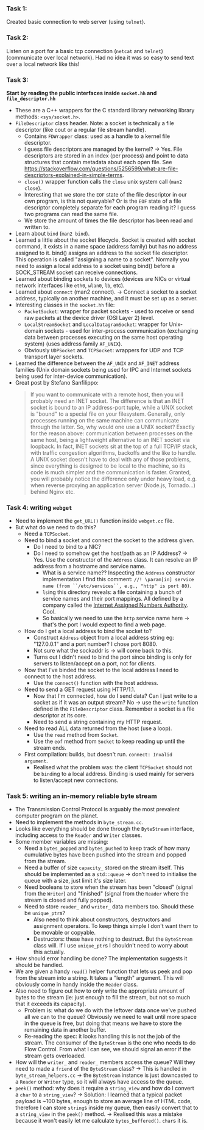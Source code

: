 ### Task 1:

Created basic connection to web server (using `telnet`).

### Task 2:

Listen on a port for a basic tcp connection (`netcat` and `telnet`) (communicate over local network). Had no idea it was so easy to send text over a local network like this!

### Task 3:

**Start by reading the public interfaces inside `socket.hh` and `file_descriptor.hh`**

- These are a C++ wrappers for the C standard library networking library methods: `<sys/socket.h>`.
- `FileDescriptor` class header. Note: a socket is technically a file descriptor (like cout or a regular file stream handle).
  - Contains `FDWrapper` class: used as a handle to a kernel file descriptor.
  - I guess file descriptors are managed by the kernel? -> Yes. File descriptors are stored in an index (per process) and point to data structures that contain metadata about each open file. See https://stackoverflow.com/questions/5256599/what-are-file-descriptors-explained-in-simple-terms.
  - `close()` wrapper function calls the `close` unix system call (`man2 close`).
  - Interesting that we store the `EOF` state of the file descriptor in our own program, is this not queryable? Or is the `EOF` state of a file descriptor completely separate for each program reading it? I guess two programs can read the same file.
  - We store the amount of times the file descriptor has been read and written to.
- Learn about `bind` (`man2 bind`).
- Learned a little about the socket lifecycle. Socket is created with socket command, it exists in a name space (address family) but has no address assigned to it. bind() assigns an address to the socket file descriptor. This operation is called "assigning a name to a socket". Normally you need to assign a local address to a socket using bind() before a SOCK_STREAM socket can receive connections.
- Learned about binding sockets to devices (devices are NICs or virtual network interfaces like `eth0`, `wlan0`, `lb`, etc).
- Learned about `connect` (man2 connect). -> Connect a socket to a socket address, typically on another machine, and it must be set up as a server.
- Interesting classes in the `socket.hh` file:
  - `PacketSocket`: wrapper for packet sockets - used to receive or send raw packets at the device driver (OSI Layer 2) level.
  - `LocalStreamSocket` and `LocalDatagramSocket`: wrapper for Unix-domain sockets - used for inter-process communication (exchanging data between processes executing on the same host operating system) (uses address family `AF_UNIX`).
  - Obviously `UDPSocket` and `TCPSocket`: wrappers for UDP and TCP transport layer sockets.
- Learned the difference between the `AF_UNIX` and `AF_INET` address families (Unix domain sockets being used for IPC and Internet sockets being used for inter-device communication).
- Great post by Stefano Sanfilippo:
  > If you want to communicate with a remote host, then you will probably need an INET socket. The difference is that an INET socket is bound to an IP address-port tuple, while a UNIX socket is "bound" to a special file on your filesystem. Generally, only processes running on the same machine can communicate through the latter. So, why would one use a UNIX socket? Exactly for the reason above: communication between processes on the same host, being a lightweight alternative to an INET socket via loopback. In fact, INET sockets sit at the top of a full TCP/IP stack, with traffic congestion algorithms, backoffs and the like to handle. A UNIX socket doesn't have to deal with any of those problems, since everything is designed to be local to the machine, so its code is much simpler and the communication is faster. Granted, you will probably notice the difference only under heavy load, e.g. when reverse proxying an application server (Node.js, Tornado...) behind Nginx etc.

### Task 4: writing `webget`

- Need to implement the `get_URL()` function inside `webget.cc` file.
- But what do we need to do this?
  - Need a `TCPSocket`.
  - Need to bind a socket and connect the socket to the address given.
    - Do I need to bind to a NIC?
    - Do I need to somehow get the host/path as an IP Address? -> Yes. Use the constructor of the `Address` class. It can resolve an IP address from a hostname and service name.
      - What is a service name?? Inspecting the `Address` constructor implementation I find this comment: ` //! \param[in] service name (from ``/etc/services``, e.g., "http" is port 80) `.
      - `ls`ing this directory reveals: a file containing a bunch of service names and their port mappings. All defined by a company called the [Internet Assigned Numbers Authority](https://www.iana.org/assignments/service-names-port-numbers/service-names-port-numbers.xhtml). Cool.
      - So basically we need to use the `http` service name here -> that's the port I would expect to find a web page.
  - How do I get a local address to bind the socket to?
    - Construct `Address` object from a local address string eg: "127.0.0.1" and a port number? I chose port 8080.
    - Not sure what the sockaddr is -> will come back to this.
    - Turns out I didn't need to bind the port since binding is only for servers to listen/accept on a port, not for clients.
  - Now that I've binded the socket to the local address I need to connect to the host address.
    - Use the `connect()` function with the host address.
  - Need to send a GET request using HTTP/1.1.
    - Now that I'm connected, how do I send data? Can I just write to a socket as if it was an output stream? No -> use the `write` function defined in the `FileDescriptor` class. Remember a socket is a file descriptor at its core.
    - Need to send a string containing my HTTP request.
  - Need to read ALL data returned from the host (use a loop).
    - Use the `read` method from `Socket`.
    - Use the `eof` method from `Socket` to keep reading up until the stream ends.
  - First compilation: builds, but doesn't run. `connect: Invalid argument`.
    - Realised what the problem was: the client `TCPSocket` should not be `bind`ing to a local address. Binding is used mainly for servers to listen/accept new connections.

### Task 5: writing an in-memory reliable byte stream

- The Transmission Control Protocol is arguably the most prevalent computer program on the planet.
- Need to implement the methods in `byte_stream.cc`.
- Looks like everything should be done through the `ByteStream` interface, including access to the `Reader` and `Writer` classes.
- Some member variables are missing:
  - Need a `bytes_popped` and `bytes_pushed` to keep track of how many cumulative bytes have been pushed into the stream and popped from the stream.
  - Need a buffer of size `capacity_` stored on the stream itself. This should be implemented as a `std::queue` -> don't need to initialise the queue with a size, just limit it's size later.
  - Need booleans to store when the stream has been "closed" (signal from the `Writer`) and "finished" (signal from the `Reader` where the stream is closed and fully popped).
  - Need to store `reader_` and `writer_` data members too. Should these be `unique_ptr`s?
    - Also need to think about constructors, destructors and assignment operators. To keep things simple I don't want them to be movable or copyable.
    - Destructors: these have nothing to destruct. But the `ByteStream` class will. If I use `unique_ptr`s I shouldn't need to worry about this actually.
- How should error handling be done? The implementation suggests it should be handled.
- We are given a handy `read()` helper function that lets us peek and pop from the stream into a string. It takes a "length" argument. This will obviously come in handy inside the `Reader` class.
- Also need to figure out how to only write the appropriate amount of bytes to the stream (ie: just enough to fill the stream, but not so much that it exceeds its capacity).
  - Problem is: what do we do with the leftover data once we've pushed all we can to the queue? Obviously we need to wait until more space in the queue is free, but doing that means we have to store the remaining data in another buffer.
  - Re-reading the spec: it looks handling this is not the job of the stream. The consumer of the `ByteStream` is the one who needs to do Flow Control. From what I can see, we should signal an error if the stream gets overloaded.
- How will the `writer_` and `reader_` members access the queue? Will they need to made a `friend` of the `ByteStream` class? -> This is handled in `byte_stream_helpers.cc` -> the `ByteStream` instance is just downcasted to a `Reader` or `Writer` type, so it will always have access to the queue.
- `peek()` method: why does it require a `string_view` and how do I convert a `char` to a `string_view`? -> Solution: I learned that a typical packet payload is ~100 bytes, enough to store an average line of HTML code, therefore I can store `string`s inside my queue, then easily convert that to a `string_view` in the `peek()` method. -> Realised this was a mistake because it won't easily let me calculate `bytes_buffered()`. `char`s it is.
